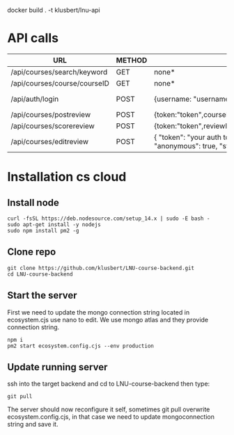 docker build . -t klusbert/lnu-api
# API calls

| URL                          | METHOD | BODY                                                                                                                                                                     | RETURNS                                           |
|------------------------------|--------|--------------------------------------------------------------------------------------------------------------------------------------------------------------------------|---------------------------------------------------|
| /api/courses/search/keyword  | GET    | none*                                                                                                                                                                    | Search result                                     |
| /api/courses/course/courseID | GET    | none*                                                                                                                                                                    | Course information                                |
| /api/auth/login              | POST   | {username: "username",password:"password"}                                                                                                                               | {loggedIn:true,token"token",userName: "username"} |
| /api/courses/postreview      | POST   | {token:"token",courseID:"courseID",message:"message",rating:rating,anonymous:true\|\|false,,studentID:studentID}                                                         | {success}                                         |
| /api/courses/scorereview     | POST   | {token:"token",reviewID:"reviewID"}                                                                                                                                      |                                                   |
| /api/courses/editreview      | POST   | {     "token": "your auth token",     "reviewID": reviewid from mongo,     "message": "new message",     "rating": 5,     "anonymous": true,     "studentID": "test"   } | {success}                                         |

# Installation cs cloud


## Install node
    curl -fsSL https://deb.nodesource.com/setup_14.x | sudo -E bash -
    sudo apt-get install -y nodejs
    sudo npm install pm2 -g

## Clone repo
    git clone https://github.com/klusbert/LNU-course-backend.git
    cd LNU-course-backend

## Start the server

First we need to update the mongo connection string located in ecosystem.cjs use nano to edit.
We use mongo atlas and they provide connection string.

    npm i
    pm2 start ecosystem.config.cjs --env production


## Update running server
ssh into the target backend and cd to LNU-course-backend
then type:

    git pull

The server should now reconfigure it self, sometimes git pull overwrite ecosystem.config.cjs, in that case we need to update mongoconnection string and save it.
